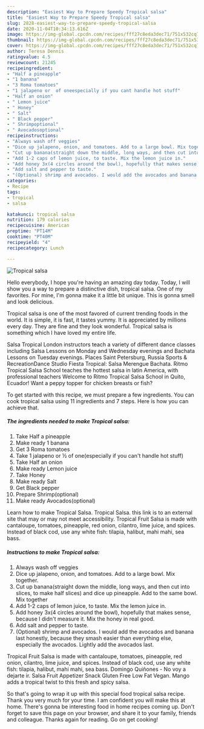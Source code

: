 ```yaml
---
description: "Easiest Way to Prepare Speedy Tropical salsa"
title: "Easiest Way to Prepare Speedy Tropical salsa"
slug: 2828-easiest-way-to-prepare-speedy-tropical-salsa
date: 2020-11-04T10:34:13.616Z
image: https://img-global.cpcdn.com/recipes/fff27c8eda3dec71/751x532cq70/tropical-salsa-recipe-main-photo.jpg
thumbnail: https://img-global.cpcdn.com/recipes/fff27c8eda3dec71/751x532cq70/tropical-salsa-recipe-main-photo.jpg
cover: https://img-global.cpcdn.com/recipes/fff27c8eda3dec71/751x532cq70/tropical-salsa-recipe-main-photo.jpg
author: Teresa Dennis
ratingvalue: 4.5
reviewcount: 21245
recipeingredient:
- "Half a pineapple"
- "1 banana"
- "3 Roma tomatoes"
- "1 jalapeno or  of oneespecially if you cant handle hot stuff"
- "Half an onion"
- " Lemon juice"
- " Honey"
- " Salt"
- " Black pepper"
- " Shrimpoptional"
- " Avocadosoptional"
recipeinstructions:
- "Always wash off veggies"
- "Dice up jalapeno, onion, and tomatoes. Add to a large bowl. Mix together."
- "Cut up banana(straight down the middle, long ways, and then cut into slices, to make half slices) and dice up pineapple. Add to the same bowl. Mix together"
- "Add 1-2 caps of lemon juice, to taste. Mix the lemon juice in."
- "Add honey 3x(4 circles around the bowl), hopefully that makes sense, because I didn&#39;t measure it. Mix the honey in real good."
- "Add salt and pepper to taste."
- "(Optional) shrimp and avocados. I would add the avocados and banana last honestly, because they smash easier than everything else, especially the avocados. Lightly add the avocados last."
categories:
- Recipe
tags:
- tropical
- salsa

katakunci: tropical salsa 
nutrition: 179 calories
recipecuisine: American
preptime: "PT14M"
cooktime: "PT40M"
recipeyield: "4"
recipecategory: Lunch

---
```



![Tropical salsa](https://img-global.cpcdn.com/recipes/fff27c8eda3dec71/751x532cq70/tropical-salsa-recipe-main-photo.jpg)

Hello everybody, I hope you're having an amazing day today. Today, I will show you a way to prepare a distinctive dish, tropical salsa. One of my favorites. For mine, I'm gonna make it a little bit unique. This is gonna smell and look delicious.

Tropical salsa is one of the most favored of current trending foods in the world. It is simple, it is fast, it tastes yummy. It is appreciated by millions every day. They are fine and they look wonderful. Tropical salsa is something which I have loved my entire life.

Salsa Tropical London instructors teach a variety of different dance classes including Salsa Lessons on Monday and Wednesday evenings and Bachata Lessons on Tuesday evenings. Places Saint Petersburg, Russia Sports &amp; RecreationDance Studio Fiesta Tropical: Salsa Merengue Bachata. Ritmo Tropical Salsa School teaches the hottest salsa in latin America, with professional teachers Welcome to Ritmo Tropical Salsa School in Quito, Ecuador! Want a peppy topper for chicken breasts or fish?


To get started with this recipe, we must prepare a few ingredients. You can cook tropical salsa using 11 ingredients and 7 steps. Here is how you can achieve that.

<!--inarticleads1-->

##### The ingredients needed to make Tropical salsa:

1. Take Half a pineapple
1. Make ready 1 banana
1. Get 3 Roma tomatoes
1. Take 1 jalapeno or ½ of one(especially if you can&#39;t handle hot stuff)
1. Take Half an onion
1. Make ready  Lemon juice
1. Take  Honey
1. Make ready  Salt
1. Get  Black pepper
1. Prepare  Shrimp(optional)
1. Make ready  Avocados(optional)


Learn how to make Tropical Salsa. Tropical Salsa. this link is to an external site that may or may not meet accessibility. Tropical Fruit Salsa is made with cantaloupe, tomatoes, pineapple, red onion, cilantro, lime juice, and spices. Instead of black cod, use any white fish: tilapia, halibut, mahi mahi, sea bass. 

<!--inarticleads2-->

##### Instructions to make Tropical salsa:

1. Always wash off veggies
1. Dice up jalapeno, onion, and tomatoes. Add to a large bowl. Mix together.
1. Cut up banana(straight down the middle, long ways, and then cut into slices, to make half slices) and dice up pineapple. Add to the same bowl. Mix together
1. Add 1-2 caps of lemon juice, to taste. Mix the lemon juice in.
1. Add honey 3x(4 circles around the bowl), hopefully that makes sense, because I didn&#39;t measure it. Mix the honey in real good.
1. Add salt and pepper to taste.
1. (Optional) shrimp and avocados. I would add the avocados and banana last honestly, because they smash easier than everything else, especially the avocados. Lightly add the avocados last.


Tropical Fruit Salsa is made with cantaloupe, tomatoes, pineapple, red onion, cilantro, lime juice, and spices. Instead of black cod, use any white fish: tilapia, halibut, mahi mahi, sea bass. Domingo Quiñones - No voy a dejarte ir. Salsa Fruit Appetizer Snack Gluten Free Low Fat Vegan. Mango adds a tropical twist to this fresh and spicy salsa. 

So that's going to wrap it up with this special food tropical salsa recipe. Thank you very much for your time. I am confident you will make this at home. There's gonna be interesting food in home recipes coming up. Don't forget to save this page on your browser, and share it to your family, friends and colleague. Thanks again for reading. Go on get cooking!
